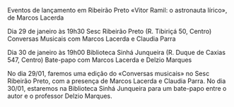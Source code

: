 Eventos de lançamento em Ribeirão Preto
«Vitor Ramil: o astronauta lírico», de Marcos Lacerda  

Dia 29 de janeiro às 19h30 
Sesc Ribeirão Preto (R. Tibiriçá 50, Centro)
Conversas Musicais com Marcos Lacerda e Claudia Parra


Dia 30 de janeiro às 19h00 
Biblioteca Sinhá Junqueira (R. Duque de Caxias 547, Centro)
Bate-papo com Marcos Lacerda e Delzio Marques


No dia  29/01, faremos uma edição do «Conversas musicais» no Sesc Ribeirão Preto, com a presença de Marcos Lacerda e Claudia Parra. No dia  30/01, estaremos na Biblioteca Sinhá Junqueira para um bate-papo entre o autor e o professor Delzio Marques.
